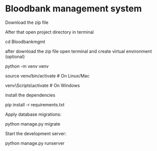 # Bloodbank management system

Download the zip file 

After that open project directory in terminal

cd Bloodbankmgmt

after download the zip file open terminal and create virtual environment (optional)

python -m venv venv

source venv/bin/activate  # On Linux/Mac


venv\Scripts\activate     # On Windows



install the dependencies

pip install -r requirements.txt


Apply database migrations:

python manage.py migrate

Start the development server:

python manage.py runserver
